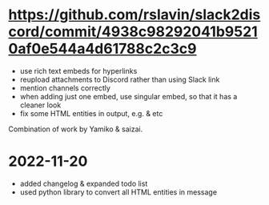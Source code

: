 # https://github.com/rslavin/slack2discord/commit/4938c98292041b95210af0e544a4d61788c2c3c9
* use rich text embeds for hyperlinks
* reupload attachments to Discord rather than using Slack link
* mention channels correctly
* when adding just one embed, use singular embed, so that it has a cleaner look
* fix some HTML entities in output, e.g. &amp; etc

Combination of work by Yamiko & saizai.

# 2022-11-20
* added changelog & expanded todo list
* used python library to convert all HTML entities in message